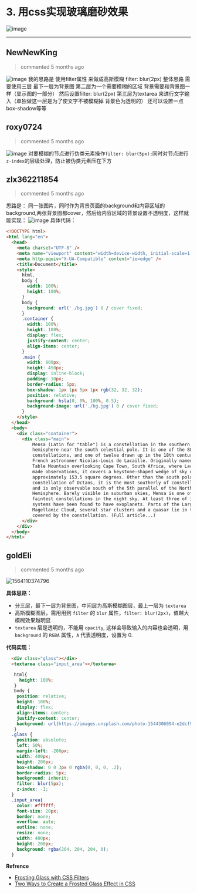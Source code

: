 
 # 3. 用css实现玻璃磨砂效果 
 ![image](https://user-images.githubusercontent.com/22437181/61857657-260c3480-aef7-11e9-83d0-7145bca22830.png)
 
 ***
## NewNewKing 
 > commented 5 months ago 

![image](https://user-images.githubusercontent.com/20492226/61864559-38409f80-af04-11e9-90d2-f3618c30e217.png)
我的思路是 使用filter属性 来做成高斯模糊 filter: blur(2px)
整体思路  需要使用三层 
最下一层为背景图 
第二层为一个需要模糊的区域 背景需要和背景图一样（显示图的一部分） 然后设置filter: blur(2px) 
第三层为textarea 来进行文字输入（单独做这一层是为了使文字不被模糊掉 背景色为透明的）
还可以设置一点box-shadow等等 

## roxy0724 
 > commented 5 months ago 

![image](https://user-images.githubusercontent.com/24650134/61873006-5e236f80-af17-11e9-893d-bbf123152bdf.png)
对要模糊的节点进行伪类元素操作`filter: blur(5px);`同时对节点进行`z-index`的层级处理，防止被伪类元素压在下方
## zlx362211854 
 > commented 5 months ago 

思路是：
同一张图片，同时作为背景页面的background和内容区域的background,两张背景图都cover，然后给内容区域的背景设置不透明度，这样就能实现：
![image](https://user-images.githubusercontent.com/22437181/61917955-1dad0b80-af82-11e9-9e6d-f78219602784.png)
具体代码：

```html
<!DOCTYPE html>
<html lang="en">
  <head>
    <meta charset="UTF-8" />
    <meta name="viewport" content="width=device-width, initial-scale=1.0" />
    <meta http-equiv="X-UA-Compatible" content="ie=edge" />
    <title>Document</title>
    <style>
      html,
      body {
        width: 100%;
        height: 100%;
      }
      body {
        background: url('./bg.jpg') 0 / cover fixed;
      }
      .container {
        width: 100%;
        height: 100%;
        display: flex;
        justify-content: center;
        align-items: center;
      }
      .main {
        width: 800px;
        height: 450px;
        display: inline-block;
        padding: 10px;
        border-radius: 5px;
        box-shadow: 1px 1px 5px 1px rgb(32, 32, 32);
        position: relative;
        background: hsla(0, 0%, 100%, 0.5);
        background-image: url('./bg.jpg') 0 / cover fixed;
      }
    </style>
  </head>
  <body>
    <div class="container">
      <div class="main">
          Mensa (Latin for "table") is a constellation in the southern celestial
          hemisphere near the south celestial pole. It is one of the 88 modern
          constellations, and one of twelve drawn up in the 18th century by
          French astronomer Nicolas-Louis de Lacaille. Originally named for
          Table Mountain overlooking Cape Town, South Africa, where Lacaille
          made observations, it covers a keystone-shaped wedge of sky of
          approximately 153.5 square degrees. Other than the south polar
          constellation of Octans, it is the most southerly of constellations
          and is only observable south of the 5th parallel of the Northern
          Hemisphere. Barely visible in suburban skies, Mensa is one of the
          faintest constellations in the night sky. At least three of its star
          systems have been found to have exoplanets. Parts of the Large
          Magellanic Cloud, several star clusters and a quasar lie in the area
          covered by the constellation. (Full article...)
      </div>
    </div>
  </body>
</html>


```
## goldEli 
 > commented 5 months ago 

![1564110374796](https://user-images.githubusercontent.com/18217162/61923164-92d60c00-af95-11e9-8b58-ed7e6181d172.jpg)

**具体思路：**
* 分三层，最下一层为背景图，中间层为高斯模糊图层，最上一层为 `textarea`
* 高斯模糊图层，需用用到 `filter` 的 `blur` 属性，`filter: blur(2px)`，值越大模糊效果越明显
* `textarea` 层是透明的，不能用 `opacity`, 这样会导致输入的内容也会透明，用 `background` 的 `RGBA` 属性，`A` 代表透明度，设置为 0.

**代码实现：**


```html
  <div class="glass"></div> 
  <textarea class="input_area"></textarea>

```

```css
   html{
     height: 100%;
   }    
   body {
    position: relative;
    height: 100%;
    display: flex;
    align-items: center;
    justify-content: center;
    background: url(https://images.unsplash.com/photo-1544306094-e2dcf9479da3) no-repeat;
   }
  .glass {
    position: absolute;
    left: 50%;
    margin-left: -200px;
    width: 400px;
    height: 200px;
    box-shadow: 0 0 3px 0 rgba(0, 0, 0, .2); 
    border-radius: 5px;
    background: inherit;
    filter: blur(5px);
    z-index: -1;
  }
  .input_area{
    color: #ffffff;
    font-size: 20px;
    border: none;
    overflow: auto;
    outline: none;
    resize: none;
    width: 400px;
    height: 200px;
    background: rgba(204, 204, 204, 0);
  }

```

**Refrence**
* [Frosting Glass with CSS Filters ](https://css-tricks.com/frosting-glass-css-filters/)
* [Two Ways to Create a Frosted Glass Effect in CSS](https://webdesign.tutsplus.com/tutorials/how-to-create-a-frosted-glass-effect-in-css--cms-32535)